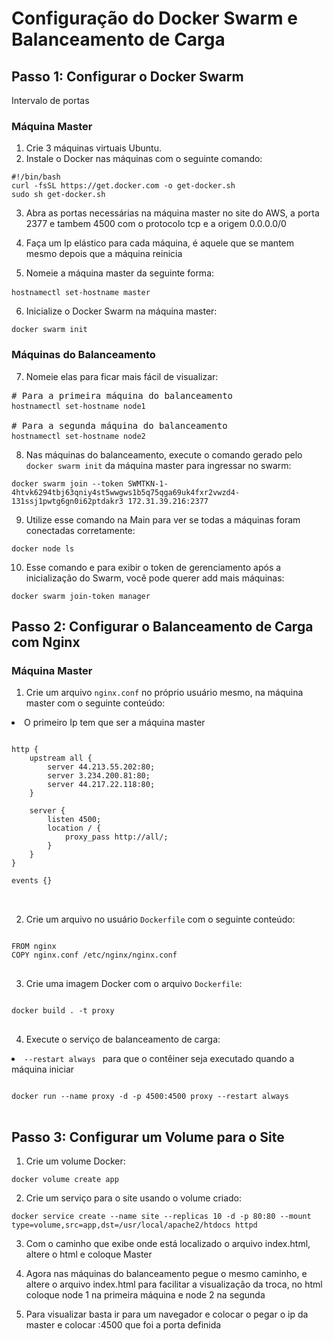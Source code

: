 <!DOCTYPE html>
<html>
<head>
   
</head>
<body>

<h1>Configuração do Docker Swarm e Balanceamento de Carga</h1>

<h2>Passo 1: Configurar o Docker Swarm</h2>
Intervalo de portas

<h3>Máquina Master</h3>

<ol>
    <li>Crie 3 máquinas virtuais Ubuntu.</li>
    <li>Instale o Docker nas máquinas com o seguinte comando:</li>
</ol>

<pre>
<code>#!/bin/bash
curl -fsSL https://get.docker.com -o get-docker.sh
sudo sh get-docker.sh</code>
</pre>

<ol start="3">
    <li>Abra as portas necessárias na máquina master no site do AWS, a porta 2377 e tambem 4500 com o protocolo tcp e a origem 0.0.0.0/0 </li>
</ol>

<ol start="4">
    <li>Faça um Ip elástico para cada máquina, é aquele que se mantem mesmo depois que a máquina reinicia</li>
</ol>

<ol start="5">
    <li>Nomeie a máquina master da seguinte forma:</li>
</ol>

<pre>
<code>hostnamectl set-hostname master </code>  
</pre>

<ol start="6">
    <li>Inicialize o Docker Swarm na máquina master:</li>
</ol>

<pre>
<code>docker swarm init</code>
</pre>

<h3>Máquinas do Balanceamento</h3>

<ol start="7">
    <li>Nomeie elas para ficar mais fácil de visualizar: </li>
</ol>

<pre>
# Para a primeira máquina do balanceamento
<code>hostnamectl set-hostname node1</code> 

# Para a segunda máquina do balanceamento
<code>hostnamectl set-hostname node2</code>  
</pre>

<ol start="8">
    <li>Nas máquinas do balanceamento, execute o comando gerado pelo <code>docker swarm init</code> da máquina master
        para ingressar no swarm:</li>
</ol>

<pre>
<code>docker swarm join --token SWMTKN-1-4htvk6294tbj63qniy4st5wwgws1b5q75qga69uk4fxr2vwzd4-131ssj1pwtg6gn0i62ptdakr3 172.31.39.216:2377</code>
</pre>

<ol start="9">
    <li>Utilize esse comando na Main para ver se todas a máquinas foram conectadas corretamente:</li>
</ol>

<pre>
<code>docker node ls</code>
</pre>


<ol start="10">
    <li>Esse comando e para exibir o token de gerenciamento após a inicialização do Swarm, você pode querer add mais máquinas:</li>
</ol>

<pre>
<code>docker swarm join-token manager</code>
</pre>


<h2>Passo 2: Configurar o Balanceamento de Carga com Nginx</h2>

<h3>Máquina Master</h3>

<ol>
    <li>Crie um arquivo <code>nginx.conf</code> no próprio usuário mesmo, na máquina master com o seguinte conteúdo:</li>
</ol>
<li>O primeiro Ip tem que ser a máquina  master</li>

<pre>
<code>
http {
    upstream all {
        server 44.213.55.202:80; 
        server 3.234.200.81:80;
        server 44.217.22.118:80;
    }

    server {
        listen 4500;
        location / {
            proxy_pass http://all/;
        }
    }
}

events {}
</code>

</pre>


<ol start="2">
    <li>Crie um arquivo no usuário <code>Dockerfile</code> com o seguinte conteúdo:</li>
</ol>

<pre>
<code>
FROM nginx
COPY nginx.conf /etc/nginx/nginx.conf
</code>
</pre>

<ol start="3">
    <li>Crie uma imagem Docker com o arquivo <code>Dockerfile</code>:</li>
</ol>

<pre>
<code>
docker build . -t proxy
</code>
</pre>

<ol start="4">
    <li>Execute o serviço de balanceamento de carga:</li>
</ol>

<li><code>--restart always </code> para que o contêiner seja executado quando a máquina iniciar </li>

<pre>
<code>
docker run --name proxy -d -p 4500:4500 proxy --restart always
</code>
</pre>


<h2>Passo 3: Configurar um Volume para o Site</h2>

<ol>
    <li>Crie um volume Docker:</li>
</ol>

<pre>
<code>docker volume create app</code>
</pre>

<ol start="2">
    <li>Crie um serviço para o site usando o volume criado:</li>
</ol>

<pre>
<code>docker service create --name site --replicas 10 -d -p 80:80 --mount type=volume,src=app,dst=/usr/local/apache2/htdocs httpd</code>
</pre>

<ol start="3">
    <li>Com o caminho que exibe onde está localizado o arquivo index.html, altere o html e coloque Master</li>
</ol>

<ol start="4">
    <li>Agora nas máquinas do balanceamento pegue o mesmo caminho, e altere o arquivo index.html para facilitar a visualização da troca, no html coloque node 1 na primeira máquina e node 2 na segunda </li>
</ol>


<ol start="5">
    <li>Para visualizar basta ir para um navegador e colocar o pegar o ip da master e colocar :4500 que foi a porta definida </li>
</ol>



